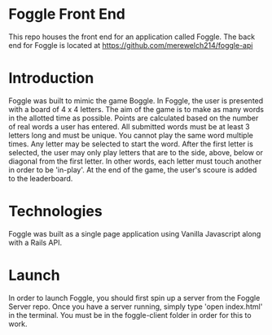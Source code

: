 #  Foggle Front End
This repo houses the front end for an application called Foggle. The back end for Foggle is located at https://github.com/merewelch214/foggle-api

# Introduction
Foggle was built to mimic the game Boggle. 
In Foggle, the user is presented with a board of 4 x 4 letters. The aim of the game is to make as many words in the allotted time as possible. Points are calculated based on the number of real words a user has entered. All submitted words must be at least 3 letters long and must be unique. You cannot play the same word multiple times. Any letter may be selected to start the word. After the first letter
is selected, the user may only play letters that are to the side, above, below or diagonal from the first letter. In other words, each letter must touch another in order to be 'in-play'. At the end of the game, the user's scoure is added to the leaderboard.

# Technologies 
Foggle was built as a single page application using Vanilla Javascript along with a Rails API.

# Launch
In order to launch Foggle, you should first spin up a server from the Foggle Server repo. Once you have a server running, simply type 'open index.html' in the terminal. You must be in the foggle-client folder in order for this to work. 



